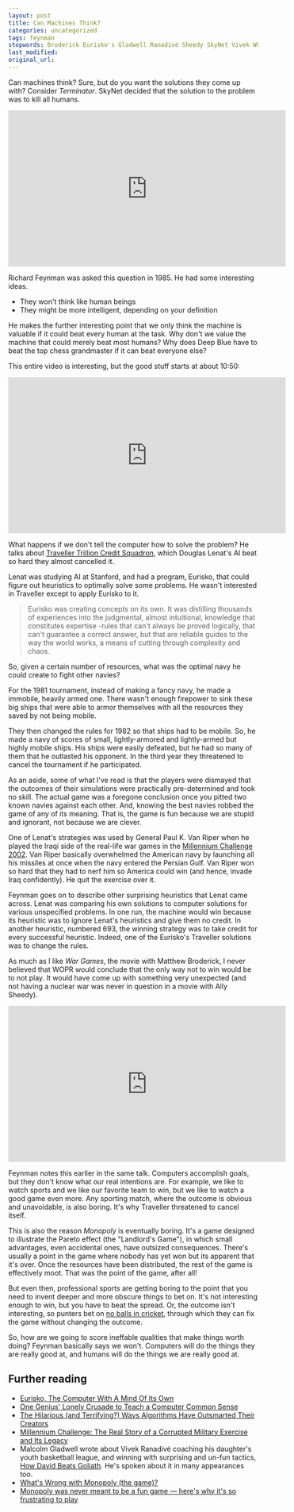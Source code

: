 ```yaml
---
layout: post
title: Can Machines Think?
categories: uncategorized
tags: feynman
stopwords: Broderick Eurisko's Gladwell Ranadivé Sheedy SkyNet Vivek WOPR cancelled grandmaster intuitional nerf outsized pre un
last_modified:
original_url:
---
```


Can machines think? Sure, but do you want the solutions they come up with? Consider *Terminator*. SkyNet decided that the solution to the problem was to kill all humans.

<!--more-->

<div class="youtube">
<iframe width="560" height="315" src="https://www.youtube.com/embed/RLtlTV-VQDs" title="YouTube video player" frameborder="0" allow="accelerometer; autoplay; clipboard-write; encrypted-media; gyroscope; picture-in-picture" allowfullscreen></iframe>
</div>

Richard Feynman was asked this question in 1985. He had some interesting ideas.

* They won't think like human beings
* They might be more intelligent, depending on your definition

He makes the further interesting point that we only think the machine is valuable if it could beat every human at the task. Why don't we value the machine that could merely beat most humans? Why does Deep Blue have to beat the top chess grandmaster if it can beat everyone else?

This entire video is interesting, but the good stuff starts at about 10:50:

<div class="youtube">
<iframe width="560" height="315" src="https://www.youtube.com/embed/ipRvjS7q1DI" title="YouTube video player" frameborder="0" allow="accelerometer; autoplay; clipboard-write; encrypted-media; gyroscope; picture-in-picture" allowfullscreen></iframe>
</div>

What happens if we don't tell the computer how to solve the problem? He talks about [Traveller Trillion Credit Squadron](https://wiki.travellerrpg.com/Trillion_Credit_Squadron), which Douglas Lenat's AI beat so hard they almost cancelled it.

Lenat was studying AI at Stanford, and had a program, Eurisko, that could figure out heuristics to optimally solve some problems. He wasn't interested in Traveller except to apply Eurisko to it.

> Eurisko was creating concepts on its own. It was distilling thousands of experiences into the judgmental, almost intuitional, knowledge that constitutes expertise -rules that can't always be proved logically, that can't guarantee a correct answer, but that are reliable guides to the way the world works, a means of cutting through complexity and chaos.

So, given a certain number of resources, what was the optimal navy he could create to fight other navies?

For the 1981 tournament, instead of making a fancy navy, he made a immobile, heavily armed one. There wasn't enough firepower to sink these big ships that were able to armor themselves with all the resources they saved by not being mobile.

They then changed the rules for 1982 so that ships had to be mobile. So, he made a navy of scores of small, lightly-armored and lightly-armed but highly mobile ships. His ships were easily defeated, but he had so many of them that he outlasted his opponent. In the third year they threatened to cancel the tournament if he participated.

As an aside, some of what I've read is that the players were dismayed that the outcomes of their simulations were practically pre-determined and took no skill. The actual game was a foregone conclusion once you pitted two known navies against each other. And, knowing the best navies robbed the game of any of its meaning. That is, the game is fun because we are stupid and ignorant, not because we are clever.

One of Lenat's strategies was used by General Paul K. Van Riper when he played the Iraqi side of the real-life war games in the [Millennium Challenge 2002](https://en.wikipedia.org/wiki/Millennium_Challenge_2002). Van Riper basically overwhelmed the American navy by launching all his missiles at once when the navy entered the Persian Gulf. Van Riper won so hard that they had to nerf him so America could win (and hence, invade Iraq confidently). He quit the exercise over it.

Feynman goes on to describe other surprising heuristics that Lenat came across. Lenat was comparing his own solutions to computer solutions for various unspecified problems. In one run, the machine would win because its heuristic was to ignore Lenat's heuristics and give them no credit. In another heuristic, numbered 693, the winning strategy was to take credit for every successful heuristic. Indeed, one of the Eurisko's Traveller solutions was to change the rules.

As much as I like *War Games*, the movie with Matthew Broderick, I never believed that WOPR would conclude that the only way not to win would be to not play. It would have come up with something very unexpected (and not having a nuclear war was never in question in a movie with Ally Sheedy).

<div class="youtube">
<iframe width="560" height="315" src="https://www.youtube.com/embed/s93KC4AGKnY" title="YouTube video player" frameborder="0" allow="accelerometer; autoplay; clipboard-write; encrypted-media; gyroscope; picture-in-picture" allowfullscreen></iframe>
</div>

Feynman notes this earlier in the same talk. Computers accomplish goals, but they don't know what our real intentions are. For example, we like to watch sports and we like our favorite team to win, but we like to watch a good game even more. Any sporting match, where the outcome is obvious and unavoidable, is also boring. It's why Traveller threatened to cancel itself.

This is also the reason *Monopoly* is eventually boring. It's a game designed to illustrate the Pareto effect (the "Landlord's Game"), in which small advantages, even accidental ones, have outsized consequences. There's usually a point in the game where nobody has yet won but its apparent that it's over. Once the resources have been distributed, the rest of the game is effectively moot. That was the point of the game, after all!

But even then, professional sports are getting boring to the point that you need to invent deeper and more obscure things to bet on. It's not interesting enough to win, but you have to beat the spread. Or, the outcome isn't interesting, so punters bet on [no balls in cricket](https://www.bbc.co.uk/news/uk-15573463), through which they can fix the game without changing the outcome.

So, how are we going to score ineffable qualities that make things worth doing? Feynman basically says we won't. Computers will do the things they are really good at, and humans will do the things we are really good at.

## Further reading

* [Eurisko, The Computer With A Mind Of Its Own](https://aliciapatterson.org/stories/eurisko-computer-mind-its-own)
* [One Genius' Lonely Crusade to Teach a Computer Common Sense](https://www.wired.com/2016/03/doug-lenat-artificial-intelligence-common-sense-engine/)
* [The Hilarious (and Terrifying?) Ways Algorithms Have Outsmarted Their Creators](https://www.popularmechanics.com/technology/robots/a19445627/the-hilarious-and-terrifying-ways-algorithms-have-outsmarted-their-creators/)
* [Millennium Challenge: The Real Story of a Corrupted Military Exercise and Its Legacy](https://warontherocks.com/2015/11/millennium-challenge-the-real-story-of-a-corrupted-military-exercise-and-its-legacy/)
* Malcolm Gladwell wrote about Vivek Ranadivé coaching his daughter's youth basketball league, and winning with surprising and un-fun tactics, [How David Beats Goliath](https://www.newyorker.com/magazine/2009/05/11/how-david-beats-goliath). He's spoken about it in many appearances too.
* [What's Wrong with Monopoly (the game)?](https://mises.org/library/whats-wrong-monopoly-game)
* [Monopoly was never meant to be a fun game — here's why it's so frustrating to play](https://www.businessinsider.com/why-monopoly-is-not-a-fun-game-2017-9)
